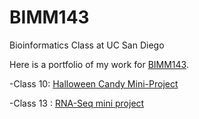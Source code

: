 # BIMM143
Bioinformatics Class at UC San Diego 

Here is a portfolio of my work for [BIMM143](https://bioboot.github.io/bimm143_F22/).

-Class 10: [Halloween Candy Mini-Project](Class10_Halloween/HalloweenMiniProject.qmd)

-Class 13 : [RNA-Seq mini project](Class13.qmd)
